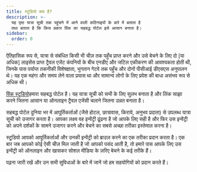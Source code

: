 ```yaml
---
title: स्टूडियो क्या है?
description: >-
  यह पृष्ठ यात्रा सूची तक पहुंचने में आने वाली कठिनाइयों के बारे में बताता है
  तथा बताता है कि किस प्रकार विंक का सहबद्ध पोर्टल इसे आसान बनाता है।
sidebar:
  order: 0
---
```

ऐतिहासिक रूप से, यात्रा से संबंधित किसी भी चीज़ तक पहुँच प्राप्त करने और उसे बेचने के लिए दो \[या अधिक] लाइसेंस प्राप्त ट्रैवल एजेंट कंपनियों के बीच एनडीए और जटिल एकीकरण की आवश्यकता होती थी, जिनके पास पर्याप्त तकनीकी विशेषज्ञता, भुगतान गेटवे तक पहुँच और दोनों पीसीआई डीएसएस अनुपालन थे। यह एक महंगा और समय लेने वाला प्रयास था और सामान्य लोगों के लिए प्रवेश की बाधा असंभव रूप से अधिक थी।

[विंक स्टूडियो](https://studio.wink.travel)हमारा सहबद्ध पोर्टल है। यह यात्रा सूची को सभी के लिए सुलभ बनाता है और लिंक साझा करने जितना आसान या ऑनलाइन ट्रैवल एजेंसी चलाने जितना उन्नत बनाता है।

सहबद्ध पोर्टल दुनिया भर में आपूर्तिकर्ताओं (जैसे होटल, छात्रावास, किराये, अनुभव प्रदाता) से उपलब्ध यात्रा सूची को उजागर करता है। आपका लक्ष्य वह इन्वेंट्री ढूंढना है जो आपके लिए सही है और फिर उस इन्वेंट्री को अपने दर्शकों के सामने उजागर करने और बेचने का सबसे अच्छा तरीका इस्तेमाल करना है।

स्टूडियो आपको आपूर्तिकर्ताओं और उनकी इन्वेंट्री को ब्राउज़ करने का एक तरीका प्रदान करता है। एक बार जब आपको कोई ऐसी चीज़ मिल जाती है जो आपको पसंद आती है, तो हमारे पास आपके लिए उस इन्वेंट्री को ऑनलाइन और खासकर सोशल मीडिया के ज़रिए बेचने के कई तरीके हैं।

पढ़ना जारी रखें और उन सभी सुविधाओं के बारे में जानें जो हम सहयोगियों को प्रदान करते हैं।

